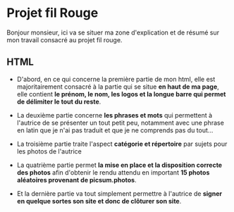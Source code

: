 # Projet fil Rouge

Bonjour monsieur, ici va se situer ma zone d'explication et de résumé sur mon travail consacré au projet fil rouge.



## HTML

- D'abord, en ce qui concerne la première partie de mon html, elle est majoritairement consacré à la partie qui se situe __en haut de ma page__, elle contient __le prénom, le nom, les logos et la longue barre qui permet de délimiter le tout du reste__.

- La deuxième partie concerne __les phrases et mots__ qui permettent à l'autrice de se présenter un tout petit peu, notamment avec une phrase en latin que je n'ai pas traduit et que je ne comprends pas du tout…

- La troisième partie traite l'aspect __catégorie et répertoire__ par sujets pour les photos de l'autrice

- La quatrième partie permet __la mise en place et la disposition correcte des photos__ afin d'obtenir le rendu attendu en important __15 photos aléatoires provenant de picsum.photos__.

- Et la dernière partie va tout simplement permettre à l'autrice de __signer en quelque sortes son site et donc de clôturer son site__.
